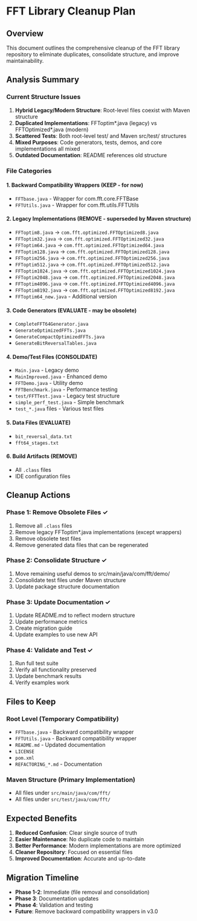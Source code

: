# FFT Library Cleanup Plan

## Overview
This document outlines the comprehensive cleanup of the FFT library repository to eliminate duplicates, consolidate structure, and improve maintainability.

## Analysis Summary

### Current Structure Issues
1. **Hybrid Legacy/Modern Structure**: Root-level files coexist with Maven structure
2. **Duplicated Implementations**: FFToptim*.java (legacy) vs FFTOptimized*.java (modern)
3. **Scattered Tests**: Both root-level test/ and Maven src/test/ structures
4. **Mixed Purposes**: Code generators, tests, demos, and core implementations all mixed
5. **Outdated Documentation**: README references old structure

### File Categories

#### 1. Backward Compatibility Wrappers (KEEP - for now)
- `FFTbase.java` - Wrapper for com.fft.core.FFTBase
- `FFTUtils.java` - Wrapper for com.fft.utils.FFTUtils

#### 2. Legacy Implementations (REMOVE - superseded by Maven structure)
- `FFToptim8.java` → `com.fft.optimized.FFTOptimized8.java`
- `FFToptim32.java` → `com.fft.optimized.FFTOptimized32.java`
- `FFToptim64.java` → `com.fft.optimized.FFTOptimized64.java`
- `FFToptim128.java` → `com.fft.optimized.FFTOptimized128.java`
- `FFToptim256.java` → `com.fft.optimized.FFTOptimized256.java`
- `FFToptim512.java` → `com.fft.optimized.FFTOptimized512.java`
- `FFToptim1024.java` → `com.fft.optimized.FFTOptimized1024.java`
- `FFToptim2048.java` → `com.fft.optimized.FFTOptimized2048.java`
- `FFToptim4096.java` → `com.fft.optimized.FFTOptimized4096.java`
- `FFToptim8192.java` → `com.fft.optimized.FFTOptimized8192.java`
- `FFToptim64_new.java` - Additional version

#### 3. Code Generators (EVALUATE - may be obsolete)
- `CompleteFFT64Generator.java`
- `GenerateOptimizedFFTs.java`
- `GenerateCompactOptimizedFFTs.java`
- `GenerateBitReversalTables.java`

#### 4. Demo/Test Files (CONSOLIDATE)
- `Main.java` - Legacy demo
- `MainImproved.java` - Enhanced demo
- `FFTDemo.java` - Utility demo
- `FFTBenchmark.java` - Performance testing
- `test/FFTTest.java` - Legacy test structure
- `simple_perf_test.java` - Simple benchmark
- `test_*.java` files - Various test files

#### 5. Data Files (EVALUATE)
- `bit_reversal_data.txt`
- `fft64_stages.txt`

#### 6. Build Artifacts (REMOVE)
- All `.class` files
- IDE configuration files

## Cleanup Actions

### Phase 1: Remove Obsolete Files ✓
1. Remove all `.class` files
2. Remove legacy FFToptim*.java implementations (except wrappers)
3. Remove obsolete test files
4. Remove generated data files that can be regenerated

### Phase 2: Consolidate Structure ✓
1. Move remaining useful demos to src/main/java/com/fft/demo/
2. Consolidate test files under Maven structure
3. Update package structure documentation

### Phase 3: Update Documentation ✓
1. Update README.md to reflect modern structure
2. Update performance metrics
3. Create migration guide
4. Update examples to use new API

### Phase 4: Validate and Test ✓
1. Run full test suite
2. Verify all functionality preserved
3. Update benchmark results
4. Verify examples work

## Files to Keep

### Root Level (Temporary Compatibility)
- `FFTbase.java` - Backward compatibility wrapper
- `FFTUtils.java` - Backward compatibility wrapper
- `README.md` - Updated documentation
- `LICENSE`
- `pom.xml`
- `REFACTORING_*.md` - Documentation

### Maven Structure (Primary Implementation)
- All files under `src/main/java/com/fft/`
- All files under `src/test/java/com/fft/`

## Expected Benefits
1. **Reduced Confusion**: Clear single source of truth
2. **Easier Maintenance**: No duplicate code to maintain
3. **Better Performance**: Modern implementations are more optimized
4. **Cleaner Repository**: Focused on essential files
5. **Improved Documentation**: Accurate and up-to-date

## Migration Timeline
- **Phase 1-2**: Immediate (file removal and consolidation)
- **Phase 3**: Documentation updates
- **Phase 4**: Validation and testing
- **Future**: Remove backward compatibility wrappers in v3.0